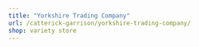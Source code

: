 ```yaml
---
title: "Yorkshire Trading Company"
url: /catterick-garrison/yorkshire-trading-company/
shop: variety store
---
```

